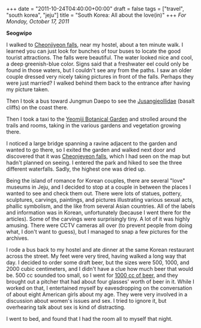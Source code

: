 +++
date = "2011-10-24T04:40:00+00:00"
draft = false
tags = ["travel", "south korea", "jeju"]
title = "South Korea: All about the love(in)"
+++
*For Monday, October 17, 2011*

**Seogwipo**

I walked to [Cheonjiyeon falls](http://www.google.com/search?hl=en&q=Cheonjiyeon&gs_sm=e&gs_upl=47l47l0l807l1l1l0l0l0l0l200l200l2-1l1l0&bav=on.2,or.r_gc.r_pw.,cf.osb&biw=1600&bih=773&um=1&ie=UTF-8&tbm=isch&source=og&sa=N&tab=wi), near my hostel, about a ten minute walk. I learned you can just look for bunches of tour buses to locate the good tourist attractions. The falls were beautiful. The water looked nice and cool, a deep greenish-blue color. Signs said that a freshwater eel could only be found in those waters, but I couldn't see any from the paths. I saw an older couple dressed very nicely taking pictures in front of the falls. Perhaps they were just married? I walked behind them back to the entrance after having my picture taken.

Then I took a bus toward Jungmun Daepo to see the [Jusangjeollidae](http://www.google.com/search?hl=en&q=Cheonjiyeon&gs_sm=e&gs_upl=47l47l0l807l1l1l0l0l0l0l200l200l2-1l1l0&bav=on.2,or.r_gc.r_pw.,cf.osb&biw=1600&bih=773&um=1&ie=UTF-8&tbm=isch&source=og&sa=N&tab=wi#um=1&hl=en&tbm=isch&sa=1&q=Jusangjeollidae&pbx=1&oq=Jusangjeollidae&aq=f&aqi=&aql=1&gs_sm=e&gs_upl=220160l220160l0l220629l1l1l0l0l0l0l138l138l0.1l1l0&bav=on.2,or.r_gc.r_pw.,cf.osb&fp=b94a58eecda233ce&biw=1600&bih=773) (basalt cliffs) on the coast there.

Then I took a taxi to the [Yeomiji Botanical Garden](http://www.google.com/search?um=1&hl=en&q=Jusangjeollidae&gs_sm=e&gs_upl=220160l220160l0l220629l1l1l0l0l0l0l138l138l0.1l1l0&bav=on.2,or.r_gc.r_pw.,cf.osb&biw=1600&bih=773&ie=UTF-8&tbm=isch&source=og&sa=N&tab=wi#um=1&hl=en&tbm=isch&sa=1&q=yeomiji+botanical+garden&pbx=1&oq=Yeomiji+Botanical+Garden&aq=0S&aqi=g-S2&aql=1&gs_sm=c&gs_upl=482l482l0l3777l1l1l0l0l0l0l217l217l2-1l1l0&bav=on.2,or.r_gc.r_pw.,cf.osb&fp=b94a58eecda233ce&biw=1600&bih=773) and strolled around the trails and rooms, taking in the various gardens and vegetation growing there.

I noticed a large bridge spanning a ravine adjacent to the garden and wanted to go there, so I exited the garden and walked next door and discovered that it was [Cheonjeyeon falls](http://www.google.com/search?um=1&hl=en&q=Jusangjeollidae&gs_sm=e&gs_upl=220160l220160l0l220629l1l1l0l0l0l0l138l138l0.1l1l0&bav=on.2,or.r_gc.r_pw.,cf.osb&biw=1600&bih=773&ie=UTF-8&tbm=isch&source=og&sa=N&tab=wi#um=1&hl=en&tbm=isch&sa=1&q=Cheonjeyeon&oq=Cheonjeyeon&aq=f&aqi=g1g-s3g-S1&aql=1&gs_sm=e&gs_upl=144840l144840l0l145714l1l1l0l0l0l0l263l263l2-1l1l0&bav=on.2,or.r_gc.r_pw.,cf.osb&fp=b94a58eecda233ce&biw=1600&bih=773), which I had seen on the map but hadn't planned on seeing. I entered the park and hiked to see the three different waterfalls. Sadly, the highest one was dried up.

Being the island of romance for Korean couples, there are several "love" museums in Jeju, and I decided to stop at a couple in between the places I wanted to see and check them out. There were lots of statues, pottery, sculptures, carvings, paintings, and pictures illustrating various sexual acts, phallic symbolism, and the like from several Asian countries. All of the labels and information was in Korean, unfortunately (because I went there for the articles). Some of the carvings were surprisingly tiny. A lot of it was highly amusing. There were CCTV cameras all over (to prevent people from doing what, I don't want to guess), but I managed to snap a few pictures for the archives.

I rode a bus back to my hostel and ate dinner at the same Korean restaurant across the street. My feet were very tired, having walked a long way that day. I decided to order some draft beer, but the sizes were 500, 1000, and 2000 cubic centimeters, and I didn't have a clue how much beer that would be. 500 cc sounded too small, so I went for [1000 cc of beer](http://www.google.com/search?um=1&hl=en&q=Cheonjeyeon&gs_sm=e&gs_upl=144840l144840l0l145714l1l1l0l0l0l0l263l263l2-1l1l0&bav=on.2,or.r_gc.r_pw.,cf.osb&biw=1600&bih=773&ie=UTF-8&sa=N&tab=iw#pq=cheonjeyeon&hl=en&sugexp=kjrmc&cp=13&gs_id=15&xhr=t&q=1000+cc+in+oz&pf=p&sclient=psy-ab&source=hp&pbx=1&oq=1000+cc+in+oz&aq=f&aqi=&aql=&gs_sm=&gs_upl=&bav=on.2,or.r_gc.r_pw.,cf.osb&fp=2196ee66493014b2&biw=1600&bih=773), and they brought out a pitcher that had about four glasses' worth of beer in it. While I worked on that, I entertained myself by  eavesdropping on the conversation of about eight American girls about my age. They were very involved in a discussion about women's issues and sex. I tried to ignore it, but overhearing talk about sex is kind of distracting.

I went to bed, and found that I had the room all to myself that night.
